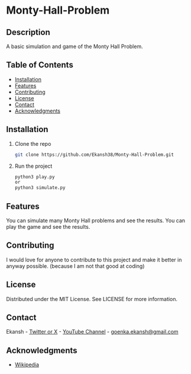 # Monty-Hall-Problem

## Description

A basic simulation and game of the Monty Hall Problem.

## Table of Contents

- [Installation](#installation)
- [Features](#features)
- [Contributing](#contributing)
- [License](#license)
- [Contact](#contact)
- [Acknowledgments](#acknowledgments)

## Installation

1. Clone the repo

   ```sh
   git clone https://github.com/Ekansh38/Monty-Hall-Problem.git

   ```

2. Run the project
   ```sh
   python3 play.py
   or
   python3 simulate.py
   ```

## Features

You can simulate many Monty Hall problems and see the results.
You can play the game and see the results.

## Contributing

I would love for anyone to contribute to this project and make it better in anyway possible. (because I am not that good at coding)

## License

Distributed under the MIT License. See LICENSE for more information.

## Contact

Ekansh - [Twitter or X](https://x.com/mister_byte_) - [YouTube Channel](https://www.youtube.com/@mister_byte_) - goenka.ekansh@gmail.com

## Acknowledgments

- [Wikipedia](https://en.wikipedia.org/wiki/Monty_Hall_problem)
